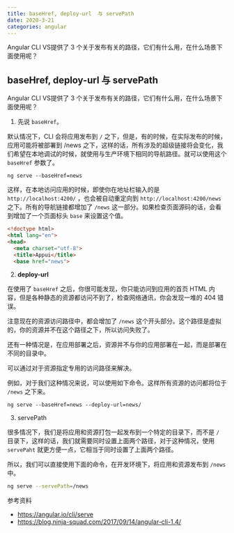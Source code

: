 ```yaml
---
title: baseHref, deploy-url  与 servePath    
date: 2020-3-21
categories: angular
---
```

Angular CLI VS提供了 3 个关于发布有关的路径，它们有什么用，在什么场景下面使用呢？
<!-- more -->
## baseHref, deploy-url  与 servePath

Angular CLI VS提供了 3 个关于发布有关的路径，它们有什么用，在什么场景下面使用呢？

1. 先说 `baseHref`。

默认情况下，CLI 会将应用发布到 `/` 之下，但是，有的时候，在实际发布的时候，应用可能将被部署到 /news 之下，这样的话，所有涉及的超级链接将会变化，我们希望在本地调试的时候，就使用与生产环境下相同的导航路径。就可以使用这个 `baseHref` 参数了。

```base
ng serve --baseHref=news
```

这样，在本地访问应用的时候，即使你在地址栏输入的是 `http://localhost:4200/` ，也会被自动重定向到 `http://localhost:4200/news` 之下。所有的导航链接都增加了 `/news` 这一部分。如果检查页面源码的话，会看到增加了一个页面标头 `base` 来设置这个值。

```html
<!doctype html>
<html lang="en">
<head>
  <meta charset="utf-8">
  <title>Appui</title>
  <base href="news">
```

2. **deploy-url** 

在使用了 `baseHref` 之后，你很可能发现，你只能访问到应用的首页 HTML 内容，但是各种静态的资源都访问不到了，检查网络通讯，你会发现一堆的 404 错误。

注意现在的资源访问路径中，都会增加了 `/news` 这个开头部分。这个路径是虚拟的，你的资源并不在这个路径之下，所以访问失败了。

还有一种情况是，在应用部署之后，资源并不与你的应用部署在一起，而是部署在不同的目录中。

可以通过对于资源指定专用的访问路径来解决。

例如，对于我们这种情况来说，可以使用如下命令。这样所有资源的访问都将位于 `/news` 之下来。

```base
ng serve --baseHref=news --deploy-url=news/
```

3. servePath

很多情况下，我们是将应用和资源打包一起发布到一个特定的目录下，而不是 `/` 目录下，这样的话，我们就需要同时设置上面两个路径，对于这种情况，使用 `servePaht` 就更方便一点，它相当于同时设置了上面两个路径。

所以，我们可以直接使用下面的命令，在开发环境下，将应用和资源发布到 `/news` 中。

```bash
ng serve --servePath=/news
```


参考资料

* https://angular.io/cli/serve
*  https://blog.ninja-squad.com/2017/09/14/angular-cli-1.4/




